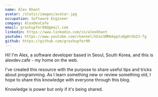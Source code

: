 ```yaml
---
name: Alex Khant
avatar: /static/images/avatar.jpg
occupation: Software Engineer
company: AlexDevCafe
email: grashupfer99@gmail.com
linkedin: https://www.linkedin.com/in/alexkhant
youtube: https://www.youtube.com/channel/UCesSMMekpptuQgHrGbZ3-fg
github: https://github.com/grashupfer99
---
```


Hi! I'm Alex, a software developer based in Seoul, South Korea, and this is alexdev.cafe - my home on the web.

I've created this resource with the purpose to share useful tips and tricks about programming. As I learn something new or review something old, I hope to share this knowledge with everyone through this blog.

Knowledge is power but only if it's being shared.
